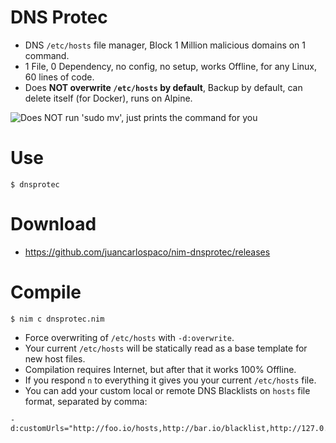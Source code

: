 # DNS Protec

- DNS `/etc/hosts` file manager, Block 1 Million malicious domains on 1 command.
- 1 File, 0 Dependency, no config, no setup, works Offline, for any Linux, 60 lines of code.
- Does **NOT overwrite `/etc/hosts` by default**, Backup by default, can delete itself (for Docker), runs on Alpine.

![](https://raw.githubusercontent.com/juancarlospaco/nim-dnsprotec/master/temp.png "Does NOT run 'sudo mv', just prints the command for you")


# Use

```
$ dnsprotec
```


# Download

- https://github.com/juancarlospaco/nim-dnsprotec/releases


# Compile

```
$ nim c dnsprotec.nim
```

- Force overwriting of `/etc/hosts` with `-d:overwrite`.
- Your current `/etc/hosts` will be statically read as a base template for new host files.
- Compilation requires Internet, but after that it works 100% Offline.
- If you respond `n` to everything it gives you your current `/etc/hosts` file.
- You can add your custom local or remote DNS Blacklists on `hosts` file format, separated by comma:

```
-d:customUrls="http://foo.io/hosts,http://bar.io/blacklist,http://127.0.0.1/blockedDNS"
```
